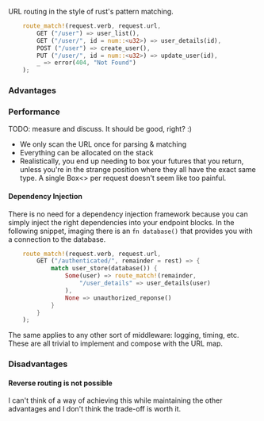 URL routing in the style of rust's pattern matching.

```rust
    route_match!(request.verb, request.url,
        GET ("/user") => user_list(),
        GET ("/user/", id = num::<u32>) => user_details(id),
        POST ("/user") => create_user(),
        PUT ("/user/", id = num::<u32>) => update_user(id),
        _ => error(404, "Not Found")
    );
```

### Advantages

### Performance

TODO: measure and discuss. It should be good, right? :)
* We only scan the URL once for parsing & matching
* Everything can be allocated on the stack
* Realistically, you end up needing to box your futures that you return, unless 
  you're in the strange position where they all have the exact same type. A single
  Box<> per request doesn't seem like too painful.

#### Dependency Injection

There is no need for a dependency injection framework because you can simply
inject the right dependencies into your endpoint blocks. In the following snippet,
imaging there is an `fn database()` that provides you with a connection to the
database.

```rust
    route_match!(request.verb, request.url,
        GET ("/authenticated/", remainder = rest) => {
            match user_store(database()) {
                Some(user) => route_match!(remainder,
                    "/user_details" => user_details(user)
                ),
                None => unauthorized_reponse()
            }
        }
    );
```

The same applies to any other sort of middleware: logging, timing, etc. These
are all trivial to implement and compose with the URL map.

### Disadvantages

#### Reverse routing is not possible

I can't think of a way of achieving this while maintaining the other advantages
and I don't think the trade-off is worth it.
